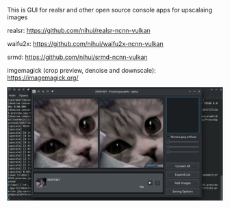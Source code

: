 This is GUI for realsr and other open source console apps for upscalaing images

realsr: https://github.com/nihui/realsr-ncnn-vulkan

waifu2x: https://github.com/nihui/waifu2x-ncnn-vulkan

srmd: https://github.com/nihui/srmd-ncnn-vulkan


imgemagick (crop preview, denoise and downscale): https://imagemagick.org/

![](/readme/img1.jpg)